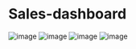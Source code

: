 # Sales-dashboard
![image](https://github.com/user-attachments/assets/dd391656-36bd-4e21-8400-3d3e538a1e23)
![image](https://github.com/user-attachments/assets/338dcd43-8705-47c7-9b3d-8235d9fdda0c)
![image](https://github.com/user-attachments/assets/22302685-a65f-4f46-b92c-e1f7f8b2ffad)
![image](https://github.com/user-attachments/assets/7561b8f9-fb29-4ddd-a3fe-8f64548a047d)
